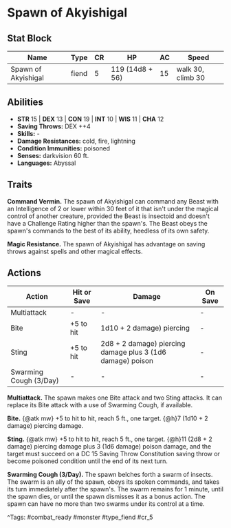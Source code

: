 # Spawn of Akyishigal

## Stat Block

| Name | Type | CR | HP | AC | Speed |
|------|------|----|----|----|-------|
| Spawn of Akyishigal | fiend | 5 | 119 (14d8 + 56) | 15 | walk 30, climb 30 |

## Abilities

- **STR** 15 | **DEX** 13 | **CON** 19 | **INT** 10 | **WIS** 11 | **CHA** 12
- **Saving Throws:** DEX ++4  
- **Skills:** -  
- **Damage Resistances:** cold, fire, lightning  
- **Condition Immunities:** poisoned  
- **Senses:** darkvision 60 ft.  
- **Languages:** Abyssal

## Traits

**Command Vermin.** The spawn of Akyishigal can command any Beast with an Intelligence of 2 or lower within 30 feet of it that isn't under the magical control of another creature, provided the Beast is insectoid and doesn't have a Challenge Rating higher than the spawn's. The Beast obeys the spawn's commands to the best of its ability, heedless of its own safety.

**Magic Resistance.** The spawn of Akyishigal has advantage on saving throws against spells and other magical effects.


## Actions

| Action | Hit or Save | Damage | On Save |
|--------|--------------|--------|----------|
| Multiattack | - | - | - |
| Bite | +5 to hit | 1d10 + 2 damage) piercing | - |
| Sting | +5 to hit | 2d8 + 2 damage) piercing damage plus 3 (1d6 damage) poison | - |
| Swarming Cough (3/Day) | - | - | - |

**Multiattack.** The spawn makes one Bite attack and two Sting attacks. It can replace its Bite attack with a use of Swarming Cough, if available.

**Bite.** {@atk mw} +5 to hit to hit, reach 5 ft., one target. {@h}7 (1d10 + 2 damage) piercing damage.

**Sting.** {@atk mw} +5 to hit to hit, reach 5 ft., one target. {@h}11 (2d8 + 2 damage) piercing damage plus 3 (1d6 damage) poison damage, and the target must succeed on a DC 15 Saving Throw Constitution saving throw or become poisoned condition until the end of its next turn.

**Swarming Cough (3/Day).** The spawn belches forth a swarm of insects. The swarm is an ally of the spawn, obeys its spoken commands, and takes its turn immediately after the spawn's. The swarm remains for 1 minute, until the spawn dies, or until the spawn dismisses it as a bonus action. The spawn can have no more than two swarms under its control at a time.


^Tags: #combat_ready #monster #type_fiend #cr_5